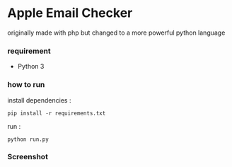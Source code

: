 # Apple Email Checker

originally made with php but changed to a more powerful python language

### requirement

 - Python 3

### how to run

install dependencies :

    pip install -r requirements.txt

run :

    python run.py
    
### Screenshot